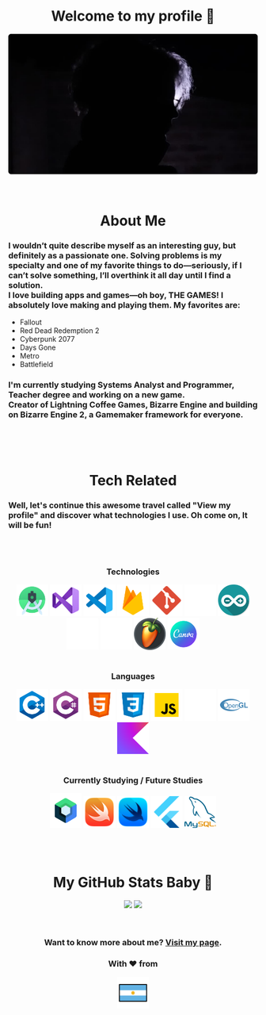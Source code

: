 <div align="center">
  <div>
    <h1>Welcome to my profile 👋</h1>
    <img src="./assets/background_alt.png" width=512px height=auto alt="Bruno Photo">
  </div>

  <br>
  <br>

  <!-- About Me -->
  <h1>About Me</h1>
  <div align="left">
    <h3>I wouldn’t quite describe myself as an interesting guy, but definitely as a passionate one. Solving problems is my specialty and one of my favorite things to do—seriously, if I can’t solve something, I’ll overthink it all day until I find a solution.<br>I love building apps and games—oh boy, THE GAMES! I absolutely love making and playing them. My favorites are:</h3>
    <ul>
      <li>Fallout</li>
      <li>Red Dead Redemption 2</li>
      <li>Cyberpunk 2077</li>
      <li>Days Gone</li>
      <li>Metro</li>
      <li>Battlefield</li>
    </ul>
    <h3>I'm currently studying Systems Analyst and Programmer, Teacher degree and working on a new game.<br>Creator of Lightning Coffee Games, Bizarre Engine and building on Bizarre Engine 2, a Gamemaker framework for everyone.</h3>
  </div>

  <br>
  <br>
  <br>

  <!-- Tech -->
  <h1>Tech Related</h1>
  <div align="left">
    <h3>Well, let's continue this awesome travel called "View my profile" and discover what technologies I use. Oh come on, It will be fun!</h3>
    <br>
    <br>
    <div align="center">
      <h3>Technologies</h3>
      <img src="./assets/tech/androidstudio.png" width=64px height=auto title="Android Studio" alt="GitHub logo">
      <img src="./assets/tech/vs2019.png" width=64px height=auto title="Visual Studio 2019" alt="Visual Studio 2019 logo">
      <img src="./assets/tech/vsc.png" width=64px height=auto title="Visual Studio Code" alt="Visual Studio Code logo">
      <img src="./assets/tech/firebase.png" width=64px height=auto title="Firebase" alt="Firebase logo">
      <img src="./assets/tech/git.png" width=64px height=auto title="Git" alt="Git logo">
      <img src="./assets/tech/github.png" width=64px height=auto title="GitHub" alt="GitHub logo">
      <img src="./assets/tech/arduino.png" width=64px height=auto title="Arduino" alt="Arduino logo">
      <img src="./assets/tech/gamemaker.png" width=64px height=auto title="Gamemaker" alt="Gamemaker logo">
      <img src="./assets/tech/unrealengine4.png" width=64px height=auto title="Unreal Engine 4" alt="Unreal Engine 4 logo">
      <img src="./assets/tech/flstudio.png" width=64px height=auto title="FL Studio" alt="FL Studio logo">
      <img src="./assets/tech/canva.png" width=64px height=auto title="Canva" alt="Canva logo">
      <br>
      <br>
      <h3>Languages</h3>
      <img src="./assets/lang/cpp.png" width=64px height=auto title="C++" alt="C++ logo">
      <img src="./assets/lang/csharp.png" width=64px height=auto title="C#" alt="C# logo">
      <img src="./assets/lang/html.png" width=64px height=auto title="HTML5" alt="HTML5 logo">
      <img src="./assets/lang/css.png" width=64px height=auto title="CSS3" alt="CSS3 logo">
      <img src="./assets/lang/javascript.png" width=64px height=auto title="JavaScript" alt="JavaScript logo">
      <img src="./assets/lang/gml.png" width=64px height=auto title="GML" alt="GML logo">
      <img src="./assets/lang/glsl.png" width=64px height=auto title="GLSL" alt="GLSL logo">
      <img src="./assets/lang/kotlin.png" width=64px height=auto title="Kotlin" alt="Kotlin logo">
      <br>
      <br>
      <h3>Currently Studying / Future Studies</h3>
      <img src="./assets/tech/jetpackcompose.png" width=64px height=auto title="Jetpack Compose" alt="Jetpack Compose logo">
      <img src="./assets/lang/swift.png" width=64px height=auto title="Swift" alt="Swift logo">
      <img src="./assets/tech/swiftui.png" width=64px height=auto title="SwiftUI" alt="SwiftUI logo">
      <img src="./assets/tech/flutter.png" width=64px height=auto title="Flutter" alt="Flutter logo">
      <img src="./assets/tech/mysql.png" width=64px height=auto title="MySQL" alt="MySQL logo">
    </div>
  </div>

  <br>
  <br>
  <br>

  <!-- Git Stats -->
  <div>
    <h1>My GitHub Stats Baby 💋</h1>
    <a href="https://github.com/BRUNOO1545" style="text-decoration: none">
      <img height="180em" src="https://github-readme-stats.vercel.app/api?username=BRUNOO1545&show_icons=true&theme=radical&include_all_commits=true&count_private=true"/>
      <img height="180em" src="https://github-readme-stats.vercel.app/api/top-langs/?username=BRUNOO1545&show_icons=true&theme=radical&layout=compact&langs_count=6&count_private=true"/>
    </a>
  </div>

  <br>
  <br>

  <!-- End -->
  <div>
    <h3>Want to know more about me? <a href="https://brunoo1545.github.io">Visit my page</a>.</h3>
    <h3>With ❤ from</h3>
    <img src="./assets/argentina_emoji.png" width=64px height=auto alt="Argentina Flag">
  </div>
</div>
